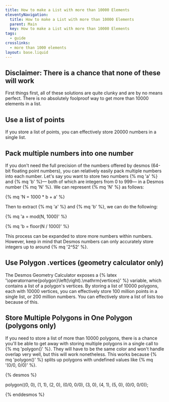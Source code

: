 ```yaml
---
title: How to make a List with more than 10000 Elements
eleventyNavigation:
  title: How to make a List with more than 10000 Elements
  parent: Main
  key: How to make a List with more than 10000 Elements
tags:
  - guide
crosslinks:
  - more than 1000 elements
layout: base.liquid
---
```


## Disclaimer: There is a chance that none of these will work

First things first, all of these solutions are quite clunky and are by no means perfect. There is no absolutely foolproof way to get more than 10000 elements in a list.

## Use a list of points

If you store a list of points, you can effectively store 20000 numbers in a single list.

## Pack multiple numbers into one number

If you don't need the full precision of the numbers offered by desmos (64-bit floating point numbers), you can relatively easily pack multiple numbers into each number. Let's say you want to store two numbers {% mq 'a' %} and {% mq 'b' %}&mdash; both of which are integers from 0 to 999&mdash; in a Desmos number {% mq 'N' %}. We can represent {% mq 'N' %} as follows:

{% mq 'N = 1000 * b + a' %}

Then to extract {% mq 'a' %} and {% mq 'b' %}, we can do the following:

{% mq 'a = mod(N, 1000)' %}

{% mq 'b = floor(N / 1000)' %}

This process can be expanded to store more numbers within numbers. However, keep in mind that Desmos numbers can only accurately store integers up to around {% mq '2^52' %}.

## Use Polygon .vertices (geometry calculator only)

The Desmos Geometry Calculator exposes a {% latex '\\operatorname{polygon}\\left(\\right).\\mathrm{vertices}' %} variable, which contains a list of a polygon's vertices. By storing a list of 10000 polygons, each with 10000 vertices, you can effectively store 100 million points in a single list, or 200 million numbers. You can effectively store a list of lists too because of this.

## Store Multiple Polygons in One Polygon (polygons only)

If you need to store a list of more than 10000 polygons, there is a chance you'll be able to get away with storing multiple polygons in a single call to {% mq 'polygon()' %}. They will have to be the same color and won't handle overlap very well, but this will work nonetheless. This works because {% mq 'polygon()' %} splits up polygons with undefined values like {% mq '(0/0, 0/0)' %}.

{% desmos %}

polygon((0, 0), (1, 1), (2, 0), (0/0, 0/0), (3, 0), (4, 1), (5, 0), (0/0, 0/0));

{% enddesmos %}
